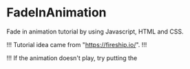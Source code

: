 # FadeInAnimation
Fade in animation tutorial by using Javascript, HTML and CSS.

!!! Tutorial idea came from "https://fireship.io/". !!!

!!! If the animation doesn't play, try putting the <script> tag in your body instead of the head. !!!

You can always edit the animation, you don't have to do a fade in.
if you want the text to jump in from the right use "transform: translateX();".
Just play around with it and you'll get the idea.

Enjoy!
